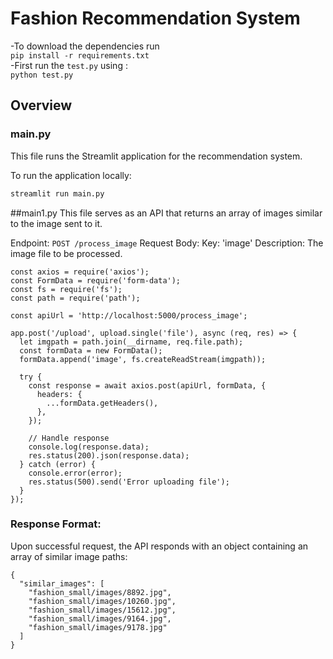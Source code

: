 # Fashion Recommendation System
-To download the dependencies run  
      ` pip install -r requirements.txt `  
-First run the ` test.py ` using :  
      ` python test.py `

## Overview

### main.py

This file runs the Streamlit application for the recommendation system.

To run the application locally:

```bash
streamlit run main.py
```
##main1.py
This file serves as an API that returns an array of images similar to the image sent to it.

Endpoint:
``` POST /process_image ```
Request Body:
Key: 'image'
Description: The image file to be processed.  
```
const axios = require('axios');
const FormData = require('form-data');
const fs = require('fs');
const path = require('path');

const apiUrl = 'http://localhost:5000/process_image';

app.post('/upload', upload.single('file'), async (req, res) => {
  let imgpath = path.join(__dirname, req.file.path);
  const formData = new FormData();
  formData.append('image', fs.createReadStream(imgpath));

  try {
    const response = await axios.post(apiUrl, formData, {
      headers: {
        ...formData.getHeaders(),
      },
    });

    // Handle response
    console.log(response.data);
    res.status(200).json(response.data);
  } catch (error) {
    console.error(error);
    res.status(500).send('Error uploading file');
  }
});
```
### Response Format:
Upon successful request, the API responds with an object containing an array of similar image paths:  

```
{
  "similar_images": [
    "fashion_small/images/8892.jpg",
    "fashion_small/images/10260.jpg",
    "fashion_small/images/15612.jpg",
    "fashion_small/images/9164.jpg",
    "fashion_small/images/9178.jpg"
  ]
}
```


